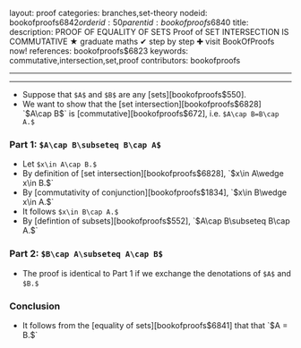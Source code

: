layout: proof
categories: branches,set-theory
nodeid: bookofproofs$6842
orderid: 50
parentid: bookofproofs$6840
title: 
description: PROOF OF EQUALITY OF SETS Proof of SET INTERSECTION IS COMMUTATIVE &#9733; graduate maths &#10004; step by step &#10010; visit BookOfProofs now!
references: bookofproofs$6823
keywords: commutative,intersection,set,proof
contributors: bookofproofs

---


---

* Suppose that `$A$` and `$B$` are any [sets][bookofproofs$550].
* We want to show that the [set intersection][bookofproofs$6828] `$A\cap B$` is [commutative][bookofproofs$672], i.e. `$A\cap B=B\cap A.$`

### Part 1: `$A\cap B\subseteq B\cap A$`

* Let `$x\in A\cap B.$`
* By definition of [set intersection][bookofproofs$6828], `$x\in A\wedge x\in B.$`
* By [commutativity of conjunction][bookofproofs$1834], `$x\in B\wedge x\in A.$`
* It follows `$x\in B\cap A.$`
* By [defintion of subsets][bookofproofs$552],  `$A\cap B\subseteq B\cap A.$`

### Part 2: `$B\cap A\subseteq A\cap B$`

* The proof is identical to Part 1 if we exchange the denotations of `$A$` and `$B.$`

### Conclusion

* It follows from the [equality of sets][bookofproofs$6841] that that `$A = B.$`

